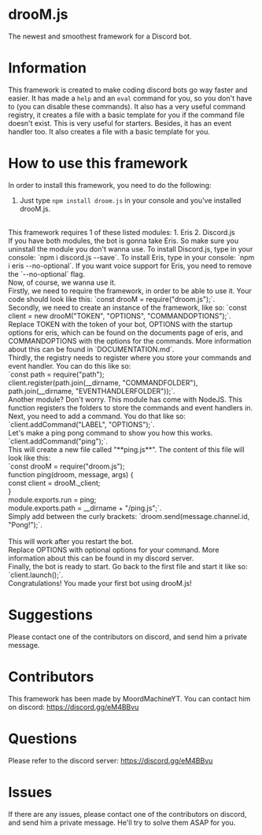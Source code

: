 # drooM.js
The newest and smoothest framework for a Discord bot.
# Information
This framework is created to make coding discord bots go way faster and easier. It has made a `help` and an `eval` command for you, so you don't have to (you can disable these commands). It also has a very useful command registry, it creates a file with a basic template for you if the command file doesn't exist. This is very useful for starters. Besides, it has an event handler too. It also creates a file with a basic template for you.
# How to use this framework
In order to install this framework, you need to do the following:
<br>
1) Just type `npm install droom.js` in your console and you've installed drooM.js.
<br>
This framework requires 1 of these listed modules:
1. Eris
2. Discord.js
<br>
If you have both modules, the bot is gonna take Eris. So make sure you uninstall the module you don't wanna use. To install Discord.js, type in your console: `npm i discord.js --save`. To install Eris, type in your console: `npm i eris --no-optional`. If you want voice support for Eris, you need to remove the `--no-optional` flag.
<br>
Now, of course, we wanna use it.
<br>
Firstly, we need to require the framework, in order to be able to use it. Your code should look like this: `const drooM = require("droom.js");`.
<br>
Secondly, we need to create an instance of the framework, like so: `const client = new drooM("TOKEN", "OPTIONS", "COMMANDOPTIONS");`.
<br>
Replace TOKEN with the token of your bot, OPTIONS with the startup options for eris, which can be found on the documents page of eris, and COMMANDOPTIONS with the options for the commands. More information about this can be found in `DOCUMENTATION.md`.
<br>
Thirdly, the registry needs to register where you store your commands and event handler. You can do this like so:<br>
`const path = require("path");<br>
client.register(path.join(__dirname, "COMMANDFOLDER"), path.join(__dirname, "EVENTHANDLERFOLDER"));`.
<br>
Another module? Don't worry. This module has come with NodeJS. This function registers the folders to store the commands and event handlers in.
<br>
Next, you need to add a command. You do that like so: `client.addCommand("LABEL", "OPTIONS");`.
<br>
Let's make a ping pong command to show you how this works. `client.addCommand("ping");`.
<br>
This will create a new file called "**ping.js**". The content of this file will look like this:
<br>
`const drooM = require("droom.js");<br>
function ping(droom, message, args) {<br>
  const client = drooM._client;<br>
}<br>
module.exports.run = ping;<br>
module.exports.path = __dirname + "/ping.js";`.
<br>
Simply add between the curly brackets: `droom.send(message.channel.id, "Pong!");`.<br>
<br>
This will work after you restart the bot.
<br>
Replace OPTIONS with optional options for your command. More information about this can be found in my discord server.
<br>
Finally, the bot is ready to start. Go back to the first file and start it like so: `client.launch();`.
<br>
Congratulations! You made your first bot using drooM.js!

# Suggestions

Please contact one of the contributors on discord, and send him a private message.

# Contributors

This framework has been made by MoordMachineYT. You can contact him on discord: https://discord.gg/eM4BBvu

# Questions

Please refer to the discord server: https://discord.gg/eM4BBvu

# Issues

If there are any issues, please contact one of the contributors on discord, and send him a private message. He'll try to solve them ASAP for you.
